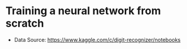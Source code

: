 # Training a neural network from scratch

- Data Source: https://www.kaggle.com/c/digit-recognizer/notebooks